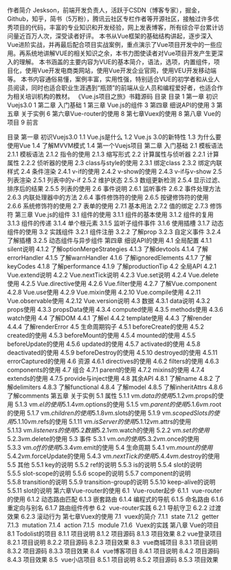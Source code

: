 作者简介
Jeskson，前端开发负责人，活跃于CSDN（博客专家），掘金，Github，知乎，简书（5万粉），腾讯云社区专栏作者等开源社区，接触过许多优秀项目的代码，丰富的专业知识和开发经验，网上发表博客，所有综合平台累计访问量近百万人次，深受读者好评。
本书从Vue框架的基础结构讲起，逐步深入Vue进阶实战，并再最后配合项目实战案例，重点演示了Vue项目开发中的一些应用。再系统地讲解VUE的相关知识之余，本书力图使读者对Vue项目开发产生更深入的理解。
本书涵盖的主要内容为VUE的基本简介，语法，选项，内置组件，项目化，使用Vue开发电商类网站，使用Vue开发企业官网，使用VEU开发移动端等。
本书内容通俗易懂，案例丰富，实用性强，特别适合VUE的初学者和从业人员阅读，同时也适合职业生涯遇到“瓶颈”的前端从业人员和编程爱好者，也适合作为相关培训机构的教材。
《Vue.js项目之旅》书籍源码
目录
目录	1
第一章 初识Vuejs3.0	1
第二章 入门基础	1
第三章 Vue.js的组件	3
第四章 细说API的使用	3
第五章 关于实例	6
第六章Vue-router的使用	8
第七章Vuex的使用	8
第八章 Vue的项目	9
前言

目录
第一章 初识Vuejs3.0
1.1 Vue.js是什么
1.2 Vue.js 3.0的新特性
1.3 为什么要使用Vue
1.4 了解MVVM模式
1.4 第一个Vuejs项目
第二章 入门基础
2.1 模板语法
2.1.1 模板语法
2.1.2 指令的使用
2.1.3 缩写形式
2.2 计算属性与侦听器
2.2.1 计算属性
2.2.2 侦听器的使用
2.3 class与style的使用
2.3.1 绑定class
2.3.2 绑定内联样式
2.4 条件渲染
2.4.1 v-if的使用
2.4.2 v-show的使用
2.4.3 v-if与v-show
2.5 列表渲染
2.5.1 列表中的v-if
2.5.2 维护状态
2.5.3 数组更新检测
2.5.4 显示过滤、排序后的结果
2.5.5 列表的使用
2.6 事件说明
2.6.1 监听事件
2.6.2 事件处理方法
2.6.3 内联处理器中的方法
2.6.4 事件修饰符的使用
2.6.5 按键修饰符的使用
2.6.6 系统修饰符的使用
2.7 表单的使用
2.7.1 基本用法
2.7.2 值的绑定
2.7.3 修饰符
第三章 Vue.js的组件
3.1 组件的使用
3.1.1 组件的基本使用
3.1.2 组件的复用
3.1.3 组件的传递
3.1.4 单个根元素
3.1.5 监听子组件事件
3.1.6 使用插槽
3.1.7 动态组件的使用
3.2 实践组件
3.2.1 组件注册
3.2.2 了解prop
3.2.3 自定义事件
3.2.4 了解插槽
3.2.5 动态组件与异步组件
第四章 细说API的使用
4.1 全局配置
4.1.1 silent说明
4.1.2 了解optionMergeStrategies
4.1.3 了解devtools
4.1.4 了解errorHandler
4.1.5 了解warnHandler
4.1.6 了解ignoredElements
4.1.7 了解keyCodes
4.1.8 了解performance
4.1.9 了解productionTip
4.2 全局API
4.2.1 Vue.extend说明
4.2.2 Vue.nextTick说明
4.2.3 Vue.set说明
4.2.4 Vue.delete使用
4.2.5 Vue.directive使用
4.2.6 Vue.filter使用
4.2.7 了解Vue.component
4.2.8 Vue.use使用
4.2.9 Vue.mixin使用
4.2.10 Vue.compile使用
4.2.11 Vue.observable使用
4.2.12 Vue.version说明
4.3 数据
4.3.1 data说明
4.3.2 props使用
4.3.3 propsData使用
4.3.4 computed使用
4.3.5 methods使用
4.3.6 watch使用
4.4 了解DOM
4.4.1 了解el
4.4.2 template使用
4.4.3 了解render
4.4.4 了解renderError
4.5 生命周期钩子
4.5.1 beforeCreate的使用
4.5.2 created的使用
4.5.3 beforeMount的使用
4.5.4 mounted的使用
4.5.5 beforeUpdate的使用
4.5.6 updated的使用
4.5.7 activated的使用
4.5.8 deactivated的使用
4.5.9 beforeDestroy的使用
4.5.10 destroyed的使用
4.5.11 errorCaptured的使用
4.6 资源
4.6.1 directives的使用
4.6.2 filters的使用
4.6.3 components的使用
4.7 组合
4.7.1 parent的使用
4.7.2 mixins的使用
4.7.4 extends的使用
4.7.5 provide与inject使用
4.8 其余API
4.8.1 了解name
4.8.2 了解delimiters
4.8.3 了解functional
4.8.4 了解model
4.8.5 了解inheritAttrs
4.8.6 了解comments
第五章 关于实例
5.1 属性
5.1.1 vm.$data的使用
5.1.2 vm.$props的使用
5.1.3 vm.$el的使用
5.1.4 vm.$options的使用
5.1.5 vm.$parent的使用
5.1.6 vm.$root的使用
5.1.7 vm.$children的使用
5.1.8 vm.$slots的使用
5.1.9 vm.$scopedSlots的使用
5.1.10 vm.$refs的使用
5.1.11 vm.$isServer的使用
5.1.12 vm.$attrs的使用
5.1.13 vm.$listeners的使用
5.2 数据
5.2.1 vm.$watch的使用
5.2.2 vm.$set的使用
5.2.3 vm.$delete的使用
5.3 事件
5.3.1 vm.$on的使用
5.3.2 vm.$once的使用
5.3.3 vm.$off的使用
5.3.4 vm.$emit的使用
5.4 生命周期
5.4.1 vm.$mount的使用
5.4.2 vm.$forceUpdate的使用
5.4.3 vm.$nextTick的使用
5.4.4 vm.$destroy的使用
5.5 其他
5.5.1 key的说明
5.5.2 ref的说明
5.5.3 is的说明
5.5.4 slot的说明
5.5.5 slot-scope的说明
5.5.6 scope的说明
5.5.7 component的说明
5.5.8 transition的说明
5.5.9 transition-group的说明
5.5.10 keep-alive的说明
5.5.11 slot的说明
第六章Vue-router的使用
6.1  Vue-router起步
6.1.1  vue-router的使用
6.1.2 动态路由匹配
6.1.3 嵌套路由
6.1.4 编程式的导航
6.1.5 命名路由
6.1.6 重定向与别名
6.1.7 路由组件传参
6.2  vue-router实践
6.2.1 导航守卫
6.2.2 过渡效果
6.2.3 滚动行为
第七章Vuex的使用
7.1  vuex的简介
7.1.1  state
7.1.2  getter
7.1.3  mutation
7.1.4  action
7.1.5  module
7.1.6  Vuex的实践
第八章 Vue的项目
8.1 Todolist的项目
8.1.1 项目说明
8.1.2 项目源码
8.1.3 项目效果
8.2 vue登录项目
8.2.1 项目说明
8.2.2 项目源码
8.2.3 项目效果
8.3  vue商城项目
8.3.1 项目说明
8.3.2 项目源码
8.3.3 项目效果
8.4  vue博客项目
8.4.1 项目说明
8.4.2 项目源码
8.4.3 项目效果
8.5  vue小店项目
8.5.1 项目说明
8.5.2 项目源码
8.5.3 项目效果
